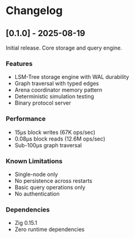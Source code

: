 # Changelog

## [0.1.0] - 2025-08-19

Initial release. Core storage and query engine.

### Features

- LSM-Tree storage engine with WAL durability
- Graph traversal with typed edges
- Arena coordinator memory pattern
- Deterministic simulation testing
- Binary protocol server

### Performance

- 15µs block writes (67K ops/sec)
- 0.08µs block reads (12.6M ops/sec)
- Sub-100µs graph traversal

### Known Limitations

- Single-node only
- No persistence across restarts
- Basic query operations only
- No authentication

### Dependencies

- Zig 0.15.1
- Zero runtime dependencies
